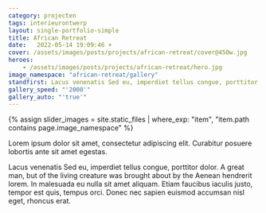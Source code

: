 ```yaml
---
category: projecten
tags: interieurontwerp
layout: single-portfolio-simple
title: African Retreat
date:   2022-05-14 19:09:46 +
cover: /assets/images/posts/projects/african-retreat/cover@450w.jpg
heroes:
    - /assets/images/posts/projects/african-retreat/hero.jpg
image_namespace: "african-retreat/gallery"
standfirst: Lacus venenatis Sed eu, imperdiet tellus congue, porttitor dolor. A great man, but of the living creature was brought about by the Aenean hendrerit lorem. In malesuada eu nulla sit amet aliquam. Etiam faucibus iaculis justo, tempor est quis, tempus orci. Donec nec sapien euismod accumsan nisl eget, rhoncus erat.
gallery_speed: "'2000'"
gallery_auto: "'true'"
---
```

{% assign slider_images = site.static_files | where_exp: "item", "item.path contains page.image_namespace" %}

Lorem ipsum dolor sit amet, consectetur adipiscing elit. Curabitur posuere lobortis ante sit amet egestas.

Lacus venenatis Sed eu, imperdiet tellus congue, porttitor dolor. A great man, but of the living creature was brought about by the Aenean hendrerit lorem. In malesuada eu nulla sit amet aliquam. Etiam faucibus iaculis justo, tempor est quis, tempus orci. Donec nec sapien euismod accumsan nisl eget, rhoncus erat.
